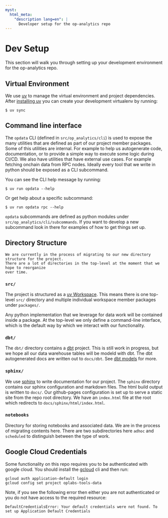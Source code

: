 ```yaml
---
myst:
  html_meta:
    "description lang=en": |
      Developer setup for the op-analytics repo
---
```


# Dev Setup

This section will walk you through setting up your development environment for the op-analytics
repo.


## Virtual Environment

We use [uv](https://docs.astral.sh/uv/) to manage the virtual environment and project dependencies.
After [installing uv](https://docs.astral.sh/uv/getting-started/installation/#standalone-installer)
you can create your development virtualenv by running:
```
$ uv sync
```

## Command line interface


The `opdata` CLI  (defined in `src/op_analytics/cli`) is used to expose the many utilities that are
defined as part of our project member packages. Some of this utilities are internal. For example to
help us autogenerate code, documentation, or to provide a simple way to execute some logic during
CI/CD. We also have utilities that have external use cases. For example fetching onchain data from
RPC nodes. Ideally every tool that we write in python should be exposed as a CLI subcommand.

You can see the CLI help message by running:
```
$ uv run opdata --help
```

Or get help about a specific subcommand:
```
$ uv run opdata rpc --help
```

`opdata` subcommands are defined as python modules under `src/op_analytics/cli/subcommands`. If you
want to develop a new subcommand look in there for examples of how to get things set up.


## Directory Structure

```{warning}
We are currently in the process of migrating to our new directory structure for the project.
There are a lot of directories in the top-level at the moment that we hope to reorganize
over time.
```

### `src/`

The project is structured as a [uv Workspace](https://docs.astral.sh/uv/concepts/workspaces/).
This means there is one top-level ``src/`` directory and multiple individual workspace member
packages under ``packages/``.

Any python implementation that we leverage for data work will be contained inside a package.
At the top-level we only define a command-line interface, which is the default way by which we
interact with our functionality.


###  `dbt/`

The ``dbt/`` directory contains a [dbt](https://www.getdbt.com/) project. This is still work in
progress, but we hope all our data warehouse tables will be modeld with dbt. The dbt autogenerated
docs are written out to ``docs/dbt``. See [dbt models](onchain/dbt) for more.


### `sphinx/`

We use [sphinx](https://www.sphinx-doc.org/en/master/) to write documentation for our project.
The `sphinx` directory contains our sphinx configuration and markdown files. The html build output
is written to `docs/`. Our github-pages configuration is set up to serve a static site from the
repo root directory.  We have an `index.html` file at the root which redirects to
`docs/sphinx/html/index.html`.


### `notebooks`

Directory for storing notebooks and associated data. We are in the process of migrating contents
here. There are two subdirectories here `adhoc` and `scheduled` to distinguish between the type
of work.


## Google Cloud Credentials

Some functionality on this repo requires you to be authenticated with google cloud. You should
install the [gcloud](https://cloud.google.com/sdk/docs/install) cli and then run:
```
gcloud auth application-default login
gcloud config set project oplabs-tools-data
```

Note, if you see the following error then either you are not authenticated or you do not have
access to the required resource:
```
DefaultCredentialsError: Your default credentials were not found. To set up Application Default Credentials
```